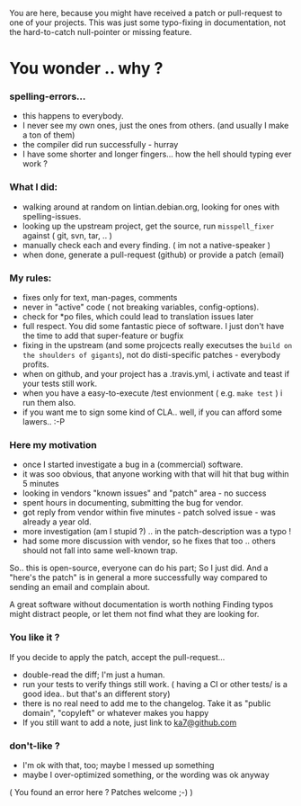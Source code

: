 You are here, because you might have received a patch or pull-request to one of your projects.
This was just some typo-fixing in documentation, not the hard-to-catch null-pointer or missing feature.

# You wonder .. why ?

### spelling-errors...
* this happens to everybody.
* I never see my own ones, just the ones from others. (and usually I make a ton of them) 
* the compiler did run successfully - hurray
* I have some shorter and longer fingers... how the hell should typing ever work ?

### What I did:
* walking around at random on lintian.debian.org, looking for ones with spelling-issues.
* looking up the upstream project, get the source, run `misspell_fixer` against ( git, svn, tar, .. ) 
* manually check each and every finding. ( im not a native-speaker )
* when done, generate a pull-request (github) or provide a patch (email)

### My rules:
* fixes only for text, man-pages, comments 
* never in "active" code ( not breaking variables, config-options).
* check for *po files, which could lead to translation issues later
* full respect. You did some fantastic piece of software. 
  I just don't have the time to add that super-feature or bugfix
* fixing in the upstream (and some projcects really executses the `build on the shoulders of gigants`), not do disti-specific patches - everybody profits.
* when on github, and your project has a .travis.yml, i activate and teast if your tests still work.
* when you have a easy-to-execute /test envionment ( e.g. `make test` ) i run them also.
* if you want me to sign some kind of CLA.. well, if you can afford some lawers.. :-P

### Here my motivation
* once I started investigate a bug in a (commercial) software.
* it was soo obvious, that anyone working with that will hit that bug within 5 minutes
* looking in vendors "known issues" and "patch" area - no success 
* spent hours in documenting, submitting the bug for vendor.
* got reply from vendor within five minutes - patch solved issue - was already a year old.
* more investigation (am I stupid ?) .. in the patch-description was a typo !
* had some more discussion with vendor, so he fixes that too .. others should not fall into same well-known trap.

So.. this is open-source, everyone can do his part; So I just did.
And a "here's the patch" is in general a more successfully way compared to sending an email and complain about.

A great software without documentation is worth nothing
Finding typos might distract people, or let them not find what they are looking for.

### You like it ?
If you decide to apply the patch, accept the pull-request...
* double-read the diff; I'm just a human.
* run your tests to verify things still work. ( having a CI or other tests/ is a good idea.. but that's an different story)
* there is no real need to add me to the changelog. Take it as "public domain", "copyleft" or whatever makes you happy
* If you still want to add a note, just link to ka7@github.com

### don't-like ?
* I'm ok with that, too; maybe I messed up something
* maybe I over-optimized something, or the wording was ok anyway

( You found an error here ?  Patches welcome ;-) )

